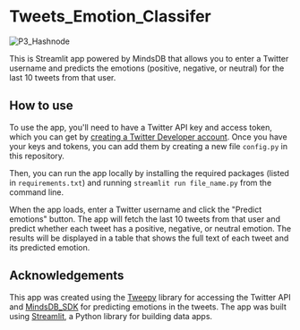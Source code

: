 # Tweets_Emotion_Classifer

![P3_Hashnode](https://user-images.githubusercontent.com/70808619/235376794-c947ebd6-795b-4b0c-af3a-8aa08ca76a71.png)



This is  Streamlit app powered by MindsDB that allows you to enter a Twitter username and predicts the emotions (positive, negative, or neutral) for the last 10 tweets from that user.

## How to use

To use the app, you'll need to have a Twitter API key and access token, which you can get by [creating a Twitter Developer account](https://developer.twitter.com/en/docs/getting-started/getting-access-to-the-twitter-api). Once you have your keys and tokens, you can add them by creating a new file `config.py`  in this repository.

Then, you can run the app locally by installing the required packages (listed in `requirements.txt`) and running `streamlit run file_name.py` from the command line.

When the app loads, enter a Twitter username and click the "Predict emotions" button. The app will fetch the last 10 tweets from that user and predict whether each tweet has a positive, negative, or neutral emotion. The results will be displayed in a table that shows the full text of each tweet and its predicted emotion.

## Acknowledgements

This app was created using the [Tweepy](https://www.tweepy.org/) library for accessing the Twitter API and [MindsDB_SDK](https://docs.mindsdb.com/what-is-mindsdb) for predicting emotions in the tweets. The app was built using [Streamlit](https://www.streamlit.io/), a Python library for building data apps.
